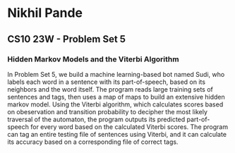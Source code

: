 # Nikhil Pande
## CS10 23W - Problem Set 5
### Hidden Markov Models and the Viterbi Algorithm
In Problem Set 5, we build a machine learning-based bot named Sudi, who labels each word in a sentence with its part-of-speech, based on its neighbors and the word itself. The program reads large training sets of sentences and tags, then uses a map of maps to build an extensive hidden markov model. Using the Viterbi algorithm, which calculates scores based on obeservation and transition probability to decipher the most likely traversal of the automaton, the program outputs its predicted part-of-speech for every word based on the calculated Viterbi scores. The program can tag an entire testing file of sentences using Viterbi, and it can calculate its accuracy based on a corresponding file of correct tags.
